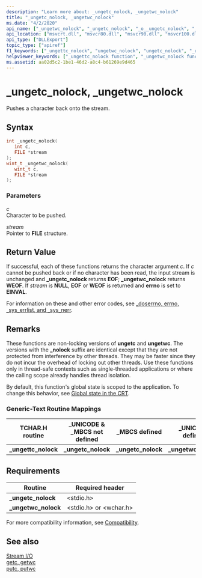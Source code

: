 ```yaml
---
description: "Learn more about: _ungetc_nolock, _ungetwc_nolock"
title: "_ungetc_nolock, _ungetwc_nolock"
ms.date: "4/2/2020"
api_name: ["_ungetwc_nolock", "_ungetc_nolock", "_o__ungetc_nolock", "_o__ungetwc_nolock"]
api_location: ["msvcrt.dll", "msvcr80.dll", "msvcr90.dll", "msvcr100.dll", "msvcr100_clr0400.dll", "msvcr110.dll", "msvcr110_clr0400.dll", "msvcr120.dll", "msvcr120_clr0400.dll", "ucrtbase.dll", "api-ms-win-crt-stdio-l1-1-0.dll", "api-ms-win-crt-private-l1-1-0.dll"]
api_type: ["DLLExport"]
topic_type: ["apiref"]
f1_keywords: ["_ungettc_nolock", "ungetwc_nolock", "ungetc_nolock", "_ungetc_nolock", "_ungetwc_nolock"]
helpviewer_keywords: ["_ungettc_nolock function", "_ungetwc_nolock function", "characters, pushing back onto stream", "_ungetc_nolock function", "ungetwc_nolock function", "ungettc_nolock function", "ungetc_nolock function"]
ms.assetid: aa02d5c2-1be1-46d2-a8c4-b61269e9d465
---
```

# _ungetc_nolock, _ungetwc_nolock

Pushes a character back onto the stream.

## Syntax

```C
int _ungetc_nolock(
   int c,
   FILE *stream
);
wint_t _ungetwc_nolock(
   wint_t c,
   FILE *stream
);
```

### Parameters

*c*<br/>
Character to be pushed.

*stream*<br/>
Pointer to **FILE** structure.

## Return Value

If successful, each of these functions returns the character argument *c*. If *c* cannot be pushed back or if no character has been read, the input stream is unchanged and **_ungetc_nolock** returns **EOF**; **_ungetwc_nolock** returns **WEOF**. If *stream* is **NULL**, **EOF** or **WEOF** is returned and **errno** is set to **EINVAL**.

For information on these and other error codes, see [_doserrno, errno, _sys_errlist, and _sys_nerr](../../c-runtime-library/errno-doserrno-sys-errlist-and-sys-nerr.md).

## Remarks

These functions are non-locking versions of **ungetc** and **ungetwc**. The versions with the **_nolock** suffix are identical except that they are not protected from interference by other threads. They may be faster since they do not incur the overhead of locking out other threads. Use these functions only in thread-safe contexts such as single-threaded applications or where the calling scope already handles thread isolation.

By default, this function's global state is scoped to the application. To change this behavior, see [Global state in the CRT](../global-state.md).

### Generic-Text Routine Mappings

|TCHAR.H routine|_UNICODE & _MBCS not defined|_MBCS defined|_UNICODE defined|
|---------------------|------------------------------------|--------------------|-----------------------|
|**_ungettc_nolock**|**_ungetc_nolock**|**_ungetc_nolock**|**_ungetwc_nolock**|

## Requirements

|Routine|Required header|
|-------------|---------------------|
|**_ungetc_nolock**|\<stdio.h>|
|**_ungetwc_nolock**|\<stdio.h> or \<wchar.h>|

For more compatibility information, see [Compatibility](../../c-runtime-library/compatibility.md).

## See also

[Stream I/O](../../c-runtime-library/stream-i-o.md)<br/>
[getc, getwc](getc-getwc.md)<br/>
[putc, putwc](putc-putwc.md)<br/>
